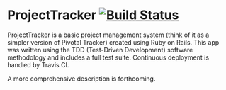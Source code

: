 # ProjectTracker [![Build Status](https://travis-ci.org/kennethlee/ProjectTracker.svg?branch=master)](https://travis-ci.org/kennethlee/ProjectTracker)

ProjectTracker is a basic project management system (think of it as a simpler version of Pivotal Tracker) created using Ruby on Rails. This app was written using the TDD (Test-Driven Development) software methodology and includes a full test suite. Continuous deployment is handled by Travis CI.

A more comprehensive description is forthcoming.
